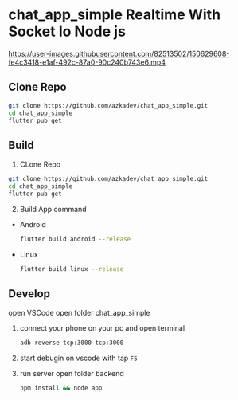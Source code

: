 # chat_app_simple Realtime With Socket Io Node js

https://user-images.githubusercontent.com/82513502/150629608-fe4c3418-e1af-492c-87a0-90c240b743e6.mp4

## Clone Repo

```bash
git clone https://github.com/azkadev/chat_app_simple.git
cd chat_app_simple
flutter pub get
```

## Build

1. CLone Repo

```bash
git clone https://github.com/azkadev/chat_app_simple.git
cd chat_app_simple
flutter pub get
```

2. Build App command

- Android
    ```bash
    flutter build android --release
    ```
- Linux
    ```bash
    flutter build linux --release
    ```

## Develop
open VSCode open folder chat_app_simple

1. connect your phone on your pc and open terminal

    ```bash
    adb reverse tcp:3000 tcp:3000
    ```

2. start debugin on vscode with tap ```F5```

3. run server
open folder backend

    ```bash
    npm install && node app
    ```